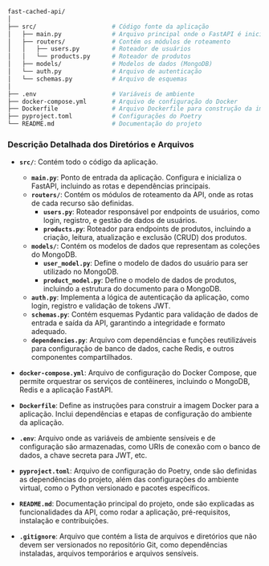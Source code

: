 ```bash
fast-cached-api/
│
├── src/                     # Código fonte da aplicação
│   ├── main.py              # Arquivo principal onde o FastAPI é inicializado
│   ├── routers/             # Contém os módulos de roteamento
│   │   ├── users.py         # Roteador de usuários
│   │   └── products.py      # Roteador de produtos
│   ├── models/              # Modelos de dados (MongoDB)
│   └── auth.py              # Arquivo de autenticação
│   └── schemas.py           # Arquivo de esquemas
│
├── .env                     # Variáveis de ambiente
├── docker-compose.yml       # Arquivo de configuração do Docker
├── Dockerfile               # Arquivo Dockerfile para construção da imagem
├── pyproject.toml           # Configurações do Poetry
└── README.md                # Documentação do projeto

```



### Descrição Detalhada dos Diretórios e Arquivos

- **`src/`**: Contém todo o código da aplicação.
  - **`main.py`**: Ponto de entrada da aplicação. Configura e inicializa o FastAPI, incluindo as rotas e dependências principais.
  - **`routers/`**: Contém os módulos de roteamento da API, onde as rotas de cada recurso são definidas.
    - **`users.py`**: Roteador responsável por endpoints de usuários, como login, registro, e gestão de dados de usuários.
    - **`products.py`**: Roteador para endpoints de produtos, incluindo a criação, leitura, atualização e exclusão (CRUD) dos produtos.
  - **`models/`**: Contém os modelos de dados que representam as coleções do MongoDB.
    - **`user_model.py`**: Define o modelo de dados do usuário para ser utilizado no MongoDB.
    - **`product_model.py`**: Define o modelo de dados de produtos, incluindo a estrutura do documento para o MongoDB.
  - **`auth.py`**: Implementa a lógica de autenticação da aplicação, como login, registro e validação de tokens JWT.
  - **`schemas.py`**: Contém esquemas Pydantic para validação de dados de entrada e saída da API, garantindo a integridade e formato adequado.
  - **`dependencies.py`**: Arquivo com dependências e funções reutilizáveis para configuração de banco de dados, cache Redis, e outros componentes compartilhados.

- **`docker-compose.yml`**: Arquivo de configuração do Docker Compose, que permite orquestrar os serviços de contêineres, incluindo o MongoDB, Redis e a aplicação FastAPI.

- **`Dockerfile`**: Define as instruções para construir a imagem Docker para a aplicação. Inclui dependências e etapas de configuração do ambiente da aplicação.

- **`.env`**: Arquivo onde as variáveis de ambiente sensíveis e de configuração são armazenadas, como URIs de conexão com o banco de dados, a chave secreta para JWT, etc.

- **`pyproject.toml`**: Arquivo de configuração do Poetry, onde são definidas as dependências do projeto, além das configurações do ambiente virtual, como o Python versionado e pacotes específicos.

- **`README.md`**: Documentação principal do projeto, onde são explicadas as funcionalidades da API, como rodar a aplicação, pré-requisitos, instalação e contribuições.

- **`.gitignore`**: Arquivo que contém a lista de arquivos e diretórios que não devem ser versionados no repositório Git, como dependências instaladas, arquivos temporários e arquivos sensíveis.


